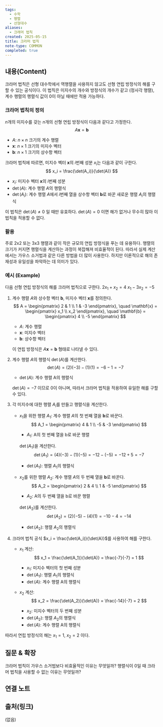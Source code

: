 ```yaml
---
tags:
  - 수학
  - 행렬
  - 선형대수
aliases:
  - 크래머 법칙
created: 2025-05-15
title: 크라머 법칙
note-type: COMMON
completed: true
---
```


## 내용(Content)

크라머 법칙은 선형 대수학에서 역행렬을 사용하지 않고도 선형 연립 방정식의 해를 구할 수 있는 공식이다. 이 법칙은 미지수의 개수와 방정식의 개수가 같고 (정사각 행렬), 계수 행렬의 행렬식 값이 0이 아닐 때에만 적용 가능하다.

### 크라머 법칙의 정의

$n$개의 미지수를 갖는 $n$개의 선형 연립 방정식이 다음과 같다고 가정한다.
$$
A\mathbf{x} = \mathbf{b}
$$
- $A$: $n \times n$ 크기의 계수 행렬
- $\mathbf{x}$: $n \times 1$ 크기의 미지수 벡터
- $\mathbf{b}$: $n \times 1$ 크기의 상수항 벡터

크라머 법칙에 따르면, 미지수 벡터 $\mathbf{x}$의 $i$번째 성분 $x_i$는 다음과 같이 구한다.
$$
x_i = \frac{\det(A_i)}{\det(A)}
$$
- $x_i$: 미지수 벡터 $\mathbf{x}$의 $i$번째 성분
- $\det(A)$: 계수 행렬 $A$의 행렬식
- $\det(A_i)$: 계수 행렬 $A$에서 $i$번째 열을 상수항 벡터 $\mathbf{b}$로 바꾼 새로운 행렬 $A_i$의 행렬식

이 법칙은 $\det(A) \neq 0$ 일 때만 유효하다. $\det(A) = 0$ 이면 해가 없거나 무수히 많아 이 법칙을 적용할 수 없다.

### 활용

주로 2x2 또는 3x3 행렬과 같이 작은 규모의 연립 방정식을 푸는 데 유용하다. 행렬의 크기가 커지면 행렬식을 계산하는 과정이 복잡해져 비효율적이 된다. 따라서 실제 계산에서는 가우스 소거법과 같은 다른 방법을 더 많이 사용한다. 하지만 이론적으로 해의 존재성과 유일성을 파악하는 데 의미가 있다.

### 예시 (Example)

다음 선형 연립 방정식의 해를 크라머 법칙으로 구한다.
$2x_1 + x_2 = 4$
$x_1 - 3x_2 = -5$

1.  계수 행렬 $A$와 상수항 벡터 $\mathbf{b}$, 미지수 벡터 $\mathbf{x}$를 정의한다.
    $$
    A = \begin{pmatrix} 2 & 1 \\ 1 & -3 \end{pmatrix}, \quad \mathbf{x} = \begin{pmatrix} x_1 \\ x_2 \end{pmatrix}, \quad \mathbf{b} = \begin{pmatrix} 4 \\ -5 \end{pmatrix}
    $$
    - $A$: 계수 행렬
    - $\mathbf{x}$: 미지수 벡터
    - $\mathbf{b}$: 상수항 벡터

    이 연립 방정식은 $A\mathbf{x} = \mathbf{b}$ 형태로 나타낼 수 있다.

2.  계수 행렬 $A$의 행렬식 $\det(A)$를 계산한다.
    $$
    \det(A) = (2)(-3) - (1)(1) = -6 - 1 = -7
    $$
    - $\det(A)$: 계수 행렬 A의 행렬식

    $\det(A) = -7$ 이므로 0이 아니며, 따라서 크라머 법칙을 적용하여 유일한 해를 구할 수 있다.

3.  각 미지수에 대한 행렬 $A_i$를 만들고 행렬식을 계산한다.
    *   $x_1$을 위한 행렬 $A_1$: 계수 행렬 $A$의 첫 번째 열을 $\mathbf{b}$로 바꾼다.
        $$
        A_1 = \begin{pmatrix} 4 & 1 \\ -5 & -3 \end{pmatrix}
        $$
        - $A_1$: A의 첫 번째 열을 b로 바꾼 행렬

        $\det(A_1)$을 계산한다.
        $$
        \det(A_1) = (4)(-3) - (1)(-5) = -12 - (-5) = -12 + 5 = -7
        $$
        - $\det(A_1)$: 행렬 $A_1$의 행렬식

    *   $x_2$를 위한 행렬 $A_2$: 계수 행렬 $A$의 두 번째 열을 $\mathbf{b}$로 바꾼다.
        $$
        A_2 = \begin{pmatrix} 2 & 4 \\ 1 & -5 \end{pmatrix}
        $$
        - $A_2$: A의 두 번째 열을 b로 바꾼 행렬

        $\det(A_2)$를 계산한다.
        $$
        \det(A_2) = (2)(-5) - (4)(1) = -10 - 4 = -14
        $$
        - $\det(A_2)$: 행렬 $A_2$의 행렬식

4.  크라머 법칙 공식 $x_i = \frac{\det(A_i)}{\det(A)}$를 사용하여 해를 구한다.
    *   $x_1$ 계산:
        $$
        x_1 = \frac{\det(A_1)}{\det(A)} = \frac{-7}{-7} = 1
        $$
        - $x_1$: 미지수 벡터의 첫 번째 성분
        - $\det(A_1)$: 행렬 $A_1$의 행렬식
        - $\det(A)$: 계수 행렬 A의 행렬식

    *   $x_2$ 계산:
        $$
        x_2 = \frac{\det(A_2)}{\det(A)} = \frac{-14}{-7} = 2
        $$
        - $x_2$: 미지수 벡터의 두 번째 성분
        - $\det(A_2)$: 행렬 $A_2$의 행렬식
        - $\det(A)$: 계수 행렬 A의 행렬식

따라서 연립 방정식의 해는 $x_1 = 1$, $x_2 = 2$ 이다.

## 질문 & 확장

크라머 법칙이 가우스 소거법보다 비효율적인 이유는 무엇일까? 행렬식이 0일 때 크라머 법칙을 사용할 수 없는 이유는 무엇일까?

## 연결 노트

## 출처(링크)

(없음)
